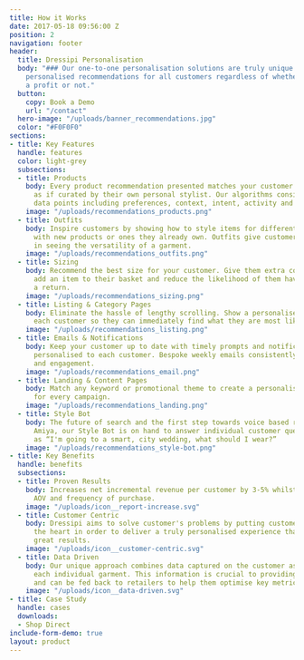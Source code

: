 ```yaml
---
title: How it Works
date: 2017-05-18 09:56:00 Z
position: 2
navigation: footer
header:
  title: Dressipi Personalisation
  body: "### Our one-to-one personalisation solutions are truly unique. We provide
    personalised recommendations for all customers regardless of whether they have
    a profit or not."
  button:
    copy: Book a Demo
    url: "/contact"
  hero-image: "/uploads/banner_recommendations.jpg"
  color: "#F0F0F0"
sections:
- title: Key Features
  handle: features
  color: light-grey
  subsections:
  - title: Products
    body: Every product recommendation presented matches your customer’s preferences
      as if curated by their own personal stylist. Our algorithms consider multiple
      data points including preferences, context, intent, activity and trend sentiment.
    image: "/uploads/recommendations_products.png"
  - title: Outfits
    body: Inspire customers by showing how to style items for different occasions
      with new products or ones they already own. Outfits give customers the confidence
      in seeing the versatility of a garment.
    image: "/uploads/recommendations_outfits.png"
  - title: Sizing
    body: Recommend the best size for your customer. Give them extra confidence to
      add an item to their basket and reduce the likelihood of them having to make
      a return.
    image: "/uploads/recommendations_sizing.png"
  - title: Listing & Category Pages
    body: Eliminate the hassle of lengthy scrolling. Show a personalised listing for
      each customer so they can immediately find what they are most likely to buy.
    image: "/uploads/recommendations_listing.png"
  - title: Emails & Notifications
    body: Keep your customer up to date with timely prompts and notifications completely
      personalised to each customer. Bespoke weekly emails consistently increase retention
      and engagement.
    image: "/uploads/recommendations_email.png"
  - title: Landing & Content Pages
    body: Match any keyword or promotional theme to create a personalised alternative
      for every campaign.
    image: "/uploads/recommendations_landing.png"
  - title: Style Bot
    body: The future of search and the first step towards voice based recommendations.
      Amiya, our Style Bot is on hand to answer individual customer questions such
      as “I'm going to a smart, city wedding, what should I wear?”
    image: "/uploads/recommendations_style-bot.png"
- title: Key Benefits
  handle: benefits
  subsections:
  - title: Proven Results
    body: Increases net incremental revenue per customer by 3-5% whilst also increasing
      AOV and frequency of purchase.
    image: "/uploads/icon__report-increase.svg"
  - title: Customer Centric
    body: Dressipi aims to solve customer's problems by putting customer needs at
      the heart in order to deliver a truly personalised experience that delivers
      great results.
    image: "/uploads/icon__customer-centric.svg"
  - title: Data Driven
    body: Our unique approach combines data captured on the customer as well as on
      each individual garment. This information is crucial to providing true personalisation,
      and can be fed back to retailers to help them optimise key metrics.
    image: "/uploads/icon__data-driven.svg"
- title: Case Study
  handle: cases
  downloads:
  - Shop Direct
include-form-demo: true
layout: product
---
```


